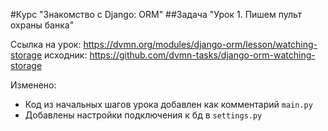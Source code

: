 #Курс "Знакомство с Django: ORM" 
##Задача "Урок 1. Пишем пульт охраны банка"

Ссылка на урок: https://dvmn.org/modules/django-orm/lesson/watching-storage
исходник: https://github.com/dvmn-tasks/django-orm-watching-storage

Изменено:
- Код из начальных шагов урока добавлен как комментарий `main.py`
- Добавлены настройки подключения к бд в `settings.py`
